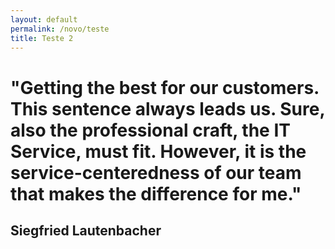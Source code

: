 ```yaml
---
layout: default
permalink: /novo/teste
title: Teste 2
---
```


# "Getting the best for our customers. This sentence always leads us.  Sure, also the professional craft, the IT Service, must fit.  However, it is the service-centeredness of our team that makes the difference for me."

## Siegfried Lautenbacher